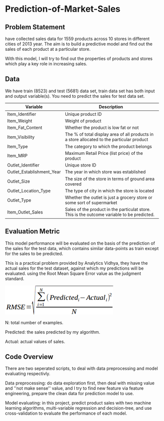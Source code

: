 # Prediction-of-Market-Sales

## Problem Statement

have collected sales data for 1559 products across 10 stores in different cities of 2013 year. The aim is to build a predictive model and find out the sales of each product at a particular store.

With this model, I will try to find out the properties of products and stores which play a key role in increasing sales.

 
## Data
We have train (8523) and test (5681) data set, train data set has both input and output variable(s). You need to predict the sales for test data set.


| Variable| Description|
|----------------------|-------------------------------|
| Item_Identifier| Unique product ID|
| Item_Weight| Weight of product|
| Item_Fat_Content| Whether the product is low fat or not|
| Item_Visibility| The % of total display area of all products in a store allocated to the particular product|
| Item_Type| The category to which the product belongs|
| Item_MRP| Maximum Retail Price (list price) of the product|
| Outlet_Identifier| Unique store ID|
| Outlet_Establishment_Year| The year in which store was established|
| Outlet_Size| The size of the store in terms of ground area covered|
| Outlet_Location_Type| The type of city in which the store is located|
| Outlet_Type| Whether the outlet is just a grocery store or some sort of supermarket|
| Item_Outlet_Sales| Sales of the product in the particulat store. This is the outcome variable to be predicted.|


## Evaluation Metric

This model performance will be evaluated on the basis of the prediction of the sales for the test data, which contains similar data-points as train except for the sales to be predicted.

This is a practical problem provided by Analytics Vidhya, they have the actual sales for the test dataset, against which my predictions will be evaluated. using the Root Mean Square Error value as the judgment standard.

![title](rmse_1.png)


N: total number of examples.

Predicted: the sales predicted by my algorithm.

Actual: actual values of sales.

## Code Overview

There are two seperated scripts, to deal with data preprocessing and model evaluating respectivly.

Data preprocessing: do data exploration first, then deal with missing value and ''not make sense'' value, and I try to find new feature via feature engineering, prepare the clean data for prediction model to use.

Model evaluating: in this project, predict product sales with two machine learning algorithms, multi-variable regression and decision-tree, and use cross-validation to evaluate the performance of each model. 
 
